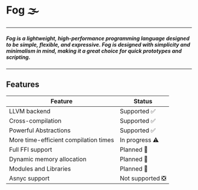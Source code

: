 # Fog 🌫️
---
##### Fog is a lightweight, high-performance programming language designed to be simple, flexible, and expressive. Fog is designed with simplicity and minimalism in mind, making it a great choice for quick prototypes and scripting.
---
## Features
| Feature    | Status |
| -------- | ------- |
| LLVM backend    | Supported ✅ |
| Cross-compilation | Supported ✅ | 
| Powerful Abstractions | Supported ✅|
| More time-efficient compilation times | In progress ⚠️ |
| Full FFI support | Planned 🔵 |
| Dynamic memory allocation | Planned 🔵 |
| Modules and Libraries | Planned 🔵 |
| Asnyc support | Not supported ❎|
